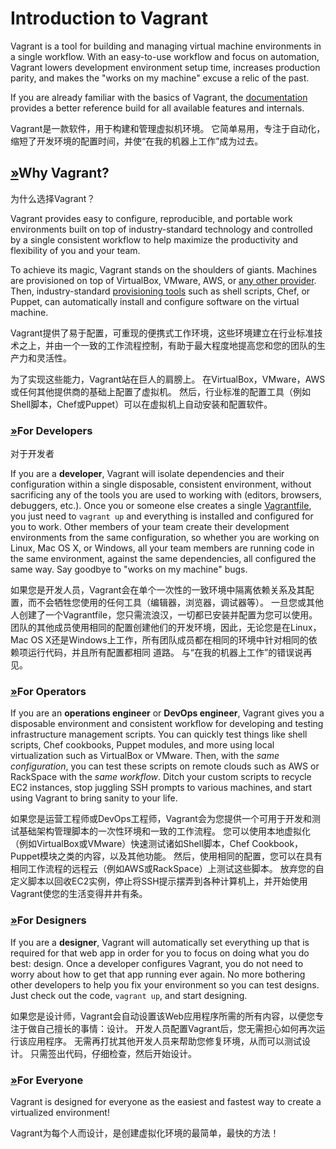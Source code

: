 # Introduction to Vagrant

Vagrant is a tool for building and managing virtual machine environments in a single workflow. With an easy-to-use workflow and focus on automation, Vagrant lowers development environment setup time, increases production parity, and makes the "works on my machine" excuse a relic of the past.

If you are already familiar with the basics of Vagrant, the [documentation](https://www.vagrantup.com/docs) provides a better reference build for all available features and internals.

Vagrant是一款软件，用于构建和管理虚拟机环境。 它简单易用，专注于自动化，缩短了开发环境的配置时间，并使“在我的机器上工作”成为过去。

## [»](https://www.vagrantup.com/intro#why-vagrant)Why Vagrant?

为什么选择Vagrant？

Vagrant provides easy to configure, reproducible, and portable work environments built on top of industry-standard technology and controlled by a single consistent workflow to help maximize the productivity and flexibility of you and your team.

To achieve its magic, Vagrant stands on the shoulders of giants. Machines are provisioned on top of VirtualBox, VMware, AWS, or [any other provider](https://www.vagrantup.com/docs/providers/). Then, industry-standard [provisioning tools](https://www.vagrantup.com/docs/provisioning/) such as shell scripts, Chef, or Puppet, can automatically install and configure software on the virtual machine.

Vagrant提供了易于配置，可重现的便携式工作环境，这些环境建立在行业标准技术之上，并由一个一致的工作流程控制，有助于最大程度地提高您和您的团队的生产力和灵活性。

为了实现这些能力，Vagrant站在巨人的肩膀上。 在VirtualBox，VMware，AWS或任何其他提供商的基础上配置了虚拟机。 然后，行业标准的配置工具（例如Shell脚本，Chef或Puppet）可以在虚拟机上自动安装和配置软件。

### [»](https://www.vagrantup.com/intro#for-developers)For Developers

对于开发者

If you are a **developer**, Vagrant will isolate dependencies and their configuration within a single disposable, consistent environment, without sacrificing any of the tools you are used to working with (editors, browsers, debuggers, etc.). Once you or someone else creates a single [Vagrantfile](https://www.vagrantup.com/docs/vagrantfile/), you just need to `vagrant up` and everything is installed and configured for you to work. Other members of your team create their development environments from the same configuration, so whether you are working on Linux, Mac OS X, or Windows, all your team members are running code in the same environment, against the same dependencies, all configured the same way. Say goodbye to "works on my machine" bugs.

如果您是开发人员，Vagrant会在单个一次性的一致环境中隔离依赖关系及其配置，而不会牺牲您使用的任何工具（编辑器，浏览器，调试器等）。 一旦您或其他人创建了一个Vagrantfile，您只需流浪汉，一切都已安装并配置为您可以使用。 团队的其他成员使用相同的配置创建他们的开发环境，因此，无论您是在Linux，Mac OS X还是Windows上工作，所有团队成员都在相同的环境中针对相同的依赖项运行代码，并且所有配置都相同 道路。 与“在我的机器上工作”的错误说再见。

### [»](https://www.vagrantup.com/intro#for-operators)For Operators

If you are an **operations engineer** or **DevOps engineer**, Vagrant gives you a disposable environment and consistent workflow for developing and testing infrastructure management scripts. You can quickly test things like shell scripts, Chef cookbooks, Puppet modules, and more using local virtualization such as VirtualBox or VMware. Then, with the *same configuration*, you can test these scripts on remote clouds such as AWS or RackSpace with the *same workflow*. Ditch your custom scripts to recycle EC2 instances, stop juggling SSH prompts to various machines, and start using Vagrant to bring sanity to your life.

如果您是运营工程师或DevOps工程师，Vagrant会为您提供一个可用于开发和测试基础架构管理脚本的一次性环境和一致的工作流程。 您可以使用本地虚拟化（例如VirtualBox或VMware）快速测试诸如Shell脚本，Chef Cookbook，Puppet模块之类的内容，以及其他功能。 然后，使用相同的配置，您可以在具有相同工作流程的远程云（例如AWS或RackSpace）上测试这些脚本。 放弃您的自定义脚本以回收EC2实例，停止将SSH提示摆弄到各种计算机上，并开始使用Vagrant使您的生活变得井井有条。

### [»](https://www.vagrantup.com/intro#for-designers)For Designers

If you are a **designer**, Vagrant will automatically set everything up that is required for that web app in order for you to focus on doing what you do best: design. Once a developer configures Vagrant, you do not need to worry about how to get that app running ever again. No more bothering other developers to help you fix your environment so you can test designs. Just check out the code, `vagrant up`, and start designing.

如果您是设计师，Vagrant会自动设置该Web应用程序所需的所有内容，以便您专注于做自己擅长的事情：设计。 开发人员配置Vagrant后，您无需担心如何再次运行该应用程序。 无需再打扰其他开发人员来帮助您修复环境，从而可以测试设计。 只需签出代码，仔细检查，然后开始设计。

### [»](https://www.vagrantup.com/intro#for-everyone)For Everyone

Vagrant is designed for everyone as the easiest and fastest way to create a virtualized environment!

Vagrant为每个人而设计，是创建虚拟化环境的最简单，最快的方法！